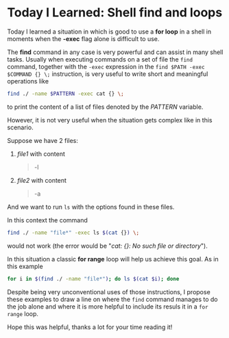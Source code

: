 # Today I Learned: Shell find and loops

Today I learned a situation in which is good to use a __for loop__ in a shell in moments when the __-exec__ flag alone is difficult to use.

The __find__ command in any case is very powerful and can assist in many shell tasks. Usually when executing commands on a set of file the `find` command, together with the `-exec` expression in the `find $PATH -exec $COMMAND {} \;` instruction, is very useful to write short and meaningful operations like

```bash
find ./ -name $PATTERN -exec cat {} \;
```

to print the content of a list of files denoted by the _PATTERN_ variable.

However, it is not very useful when the situation gets complex like in this scenario.

Suppose we have 2 files:

1. _file1_ with content

    > -l

2. _file2_ with content

    > -a

And we want to run `ls` with the options found in these files.

In this context the command

```bash
find ./ -name "file*" -exec ls $(cat {}) \;
```

would not work (the error would be "_cat: {}: No such file or directory_").

In this situation a classic __for range__ loop will help us achieve this goal. As in this example

```bash
for i in $(find ./ -name "file*"); do ls $(cat $i); done
```

Despite being very unconventional uses of those instructions, I propose these examples to draw a line on where the `find` command manages to do the job alone and where it is more helpful to include its resuls it in a `for range` loop.

Hope this was helpful, thanks a lot for your time reading it!
